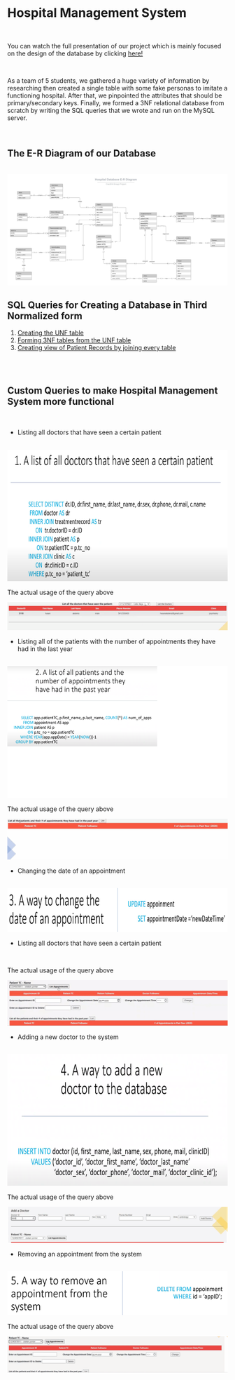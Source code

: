 # Hospital Management System 

<br>

You can watch the full presentation of our project which is mainly focused on the design of the database by clicking [here!](https://www.youtube.com/watch?v=RfWCqz8Vvac)

<br>

As a team of 5 students, we gathered a huge variety of information by researching then created a single table with some fake personas to imitate a functioning hospital. After that, we pinpointed the attributes that should be primary/secondary keys. Finally, we formed a 3NF relational database from scratch by writing the SQL queries that we wrote and run on the MySQL server.

<br>

## The E-R Diagram of our Database

<br>

<img src="img\Project ER Diagram.jpeg">

<br>

## SQL Queries for Creating a Database in Third Normalized form
1. [Creating the UNF table](sql-queries/creating-the-unf-table.md)
2. [Forming 3NF tables from the UNF table](sql-queries/creating-3nf-tables-from-the-unf.md)
3. [Creating view of Patient Records by joining every table](sql-queries/view-of-patient-records.md)

<br><br>

## Custom Queries to make Hospital Management System more functional 

<br>

- Listing all doctors that have seen a certain patient 

<br> 

<img width="800" height="300" src="img/query-1.png">

<br>

The actual usage of the query above

<img src="img/query-1.gif">

<br>

- Listing all of the patients with the number of appointments they have had in the last year

<br> 

<img width="800" height="300" src="img/query-2.png">

<br>

The actual usage of the query above

<img src="img/query-2.gif">

<br>

- Changing the date of an appointment

<br> 

<img width="800" height="100" src="img/query-3.png">

<br>

- Listing all doctors that have seen a certain patient 

<br> 

The actual usage of the query above

<img src="img/query-3.gif">

<br>

- Adding a new doctor to the system

<br> 

<img width="800" height="300" src="img/query-4.png">

<br>

The actual usage of the query above

<img src="img/query-4.gif">

<br>

- Removing an appointment from the system

<br> 

<img width="800" height="100" src="img/query-5.png">

<br>

The actual usage of the query above

<img src="img/query-5.gif">

<br>